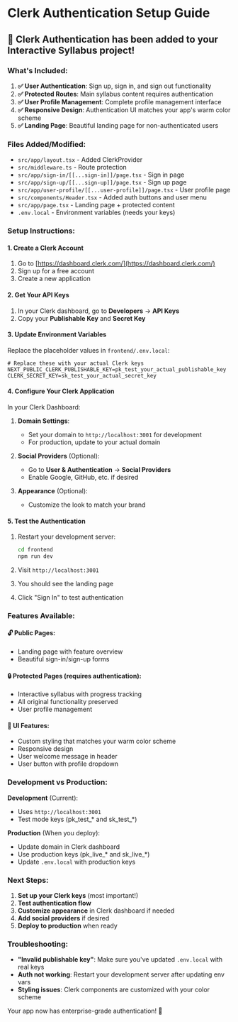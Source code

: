 # Clerk Authentication Setup Guide

## 🔐 Clerk Authentication has been added to your Interactive Syllabus project!

### What's Included:

1. **✅ User Authentication**: Sign up, sign in, and sign out functionality
2. **✅ Protected Routes**: Main syllabus content requires authentication
3. **✅ User Profile Management**: Complete profile management interface
4. **✅ Responsive Design**: Authentication UI matches your app's warm color scheme
5. **✅ Landing Page**: Beautiful landing page for non-authenticated users

### Files Added/Modified:

- `src/app/layout.tsx` - Added ClerkProvider
- `src/middleware.ts` - Route protection
- `src/app/sign-in/[[...sign-in]]/page.tsx` - Sign in page
- `src/app/sign-up/[[...sign-up]]/page.tsx` - Sign up page
- `src/app/user-profile/[[...user-profile]]/page.tsx` - User profile page
- `src/components/Header.tsx` - Added auth buttons and user menu
- `src/app/page.tsx` - Landing page + protected content
- `.env.local` - Environment variables (needs your keys)

### Setup Instructions:

#### 1. Create a Clerk Account
1. Go to [https://dashboard.clerk.com/](https://dashboard.clerk.com/)
2. Sign up for a free account
3. Create a new application

#### 2. Get Your API Keys
1. In your Clerk dashboard, go to **Developers** → **API Keys**
2. Copy your **Publishable Key** and **Secret Key**

#### 3. Update Environment Variables
Replace the placeholder values in `frontend/.env.local`:

```env
# Replace these with your actual Clerk keys
NEXT_PUBLIC_CLERK_PUBLISHABLE_KEY=pk_test_your_actual_publishable_key
CLERK_SECRET_KEY=sk_test_your_actual_secret_key
```

#### 4. Configure Your Clerk Application
In your Clerk Dashboard:

1. **Domain Settings**:
   - Set your domain to `http://localhost:3001` for development
   - For production, update to your actual domain

2. **Social Providers** (Optional):
   - Go to **User & Authentication** → **Social Providers**
   - Enable Google, GitHub, etc. if desired

3. **Appearance** (Optional):
   - Customize the look to match your brand

#### 5. Test the Authentication

1. Restart your development server:
   ```bash
   cd frontend
   npm run dev
   ```

2. Visit `http://localhost:3001`
3. You should see the landing page
4. Click "Sign In" to test authentication

### Features Available:

#### 🔓 **Public Pages**:
- Landing page with feature overview
- Beautiful sign-in/sign-up forms

#### 🔒 **Protected Pages** (requires authentication):
- Interactive syllabus with progress tracking
- All original functionality preserved
- User profile management

#### 🎨 **UI Features**:
- Custom styling that matches your warm color scheme
- Responsive design
- User welcome message in header
- User button with profile dropdown

### Development vs Production:

**Development** (Current):
- Uses `http://localhost:3001`
- Test mode keys (pk_test_* and sk_test_*)

**Production** (When you deploy):
- Update domain in Clerk dashboard
- Use production keys (pk_live_* and sk_live_*)
- Update `.env.local` with production keys

### Next Steps:

1. **Set up your Clerk keys** (most important!)
2. **Test authentication flow**
3. **Customize appearance** in Clerk dashboard if needed
4. **Add social providers** if desired
5. **Deploy to production** when ready

### Troubleshooting:

- **"Invalid publishable key"**: Make sure you've updated `.env.local` with real keys
- **Auth not working**: Restart your development server after updating env vars
- **Styling issues**: Clerk components are customized with your color scheme

Your app now has enterprise-grade authentication! 🎉

